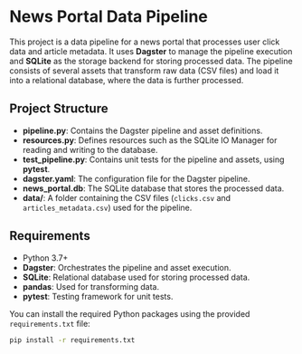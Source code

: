 
# News Portal Data Pipeline

This project is a data pipeline for a news portal that processes user click data and article metadata. It uses **Dagster** to manage the pipeline execution and **SQLite** as the storage backend for storing processed data. The pipeline consists of several assets that transform raw data (CSV files) and load it into a relational database, where the data is further processed.

## Project Structure

- **pipeline.py**: Contains the Dagster pipeline and asset definitions.
- **resources.py**: Defines resources such as the SQLite IO Manager for reading and writing to the database.
- **test_pipeline.py**: Contains unit tests for the pipeline and assets, using **pytest**.
- **dagster.yaml**: The configuration file for the Dagster pipeline.
- **news_portal.db**: The SQLite database that stores the processed data.
- **data/**: A folder containing the CSV files (`clicks.csv` and `articles_metadata.csv`) used for the pipeline.

## Requirements

- Python 3.7+
- **Dagster**: Orchestrates the pipeline and asset execution.
- **SQLite**: Relational database used for storing processed data.
- **pandas**: Used for transforming data.
- **pytest**: Testing framework for unit tests.

You can install the required Python packages using the provided `requirements.txt` file:

```bash
pip install -r requirements.txt
